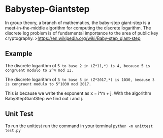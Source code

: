 # Babystep-Giantstep

In group theory, a branch of mathematics, the baby-step giant-step is a meet-in-the-middle algorithm for computing the discrete logarithm. The discrete log problem is of fundamental importance to the area of public key cryptography. >https://en.wikipedia.org/wiki/Baby-step_giant-step

## Example
The discrete logarithm of ``` 5 to base 2 in (Z*11,*) is 4, because 5 is congruent modulo to 2^4 mod 11. ``` 

The discrete logarithm of ``` 3 to base 5 in (Z*2017,*) is 1030, because 3 is congruent modulo to 5^1030 mod 2017. ```

This is because we write the exponent as x = i*m + j. With the algorithm BabyStepGiantStep we find out i and j.


## Unit Test 
To run the unittest run the command in your terminal ``` python -m unittest test.py ``` 

